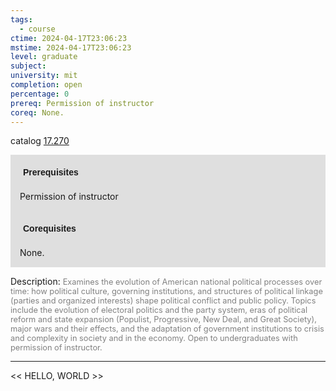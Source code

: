 ```yaml
---
tags:
  - course
ctime: 2024-04-17T23:06:23
mstime: 2024-04-17T23:06:23
level: graduate
subject: 
university: mit
completion: open
percentage: 0
prereq: Permission of instructor
coreq: None.
---
```


catalog [17.270](http://student.mit.edu/catalog/m17a.html#17.270)

<span style="display: block; padding: 15px; background-color: rgb(100, 100, 100, 0.2);"><font id="m_prereq1564_0" style="display: block; font-family: Arial, sans-serif; font-weight: bold; padding: 5px">Prerequisites</font><br><span id="prereq1564_0">Permission of instructor</span></span>
<span style="display: block; padding: 15px; background-color: rgb(100, 100, 100, 0.2);"><font id="m_coreq1564_0" style="display: block; font-family: Arial, sans-serif; font-weight: bold; padding: 5px">Corequisites</font><br><span id="coreq1564_0">None.</span></span>

<font style="">Description:</font>
<font style="color: grey; font-size: 0.8rem;">Examines the evolution of American national political processes over time: how political culture, governing institutions, and structures of political linkage (parties and organized interests) shape political conflict and public policy. Topics include the evolution of electoral politics and the party system, eras of political reform and state expansion (Populist, Progressive, New Deal, and Great Society), major wars and their effects, and the adaptation of government institutions to crisis and complexity in society and in the economy. Open to undergraduates with permission of instructor.</font>



---

<< HELLO, WORLD >>
